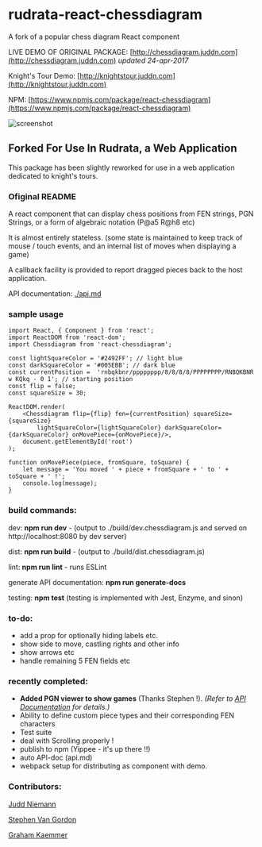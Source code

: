 # rudrata-react-chessdiagram
A fork of a popular chess diagram React component

LIVE DEMO OF ORIGINAL PACKAGE: [http://chessdiagram.juddn.com](http://chessdiagram.juddn.com) *updated 24-apr-2017*

Knight's Tour Demo: [http://knightstour.juddn.com](http://knightstour.juddn.com)

NPM: [https://www.npmjs.com/package/react-chessdiagram](https://www.npmjs.com/package/react-chessdiagram)

![screenshot](https://github.com/OulipianSummer/rudrata-react-chessdiagram/blob/master/screenshot.PNG)

## Forked For Use In Rudrata, a Web Application

This package has been slightly reworked for use in a web application dedicated to knight's tours.

### Ofiginal README
A react component that can display chess positions from FEN strings, PGN Strings, or a form of algebraic notation (P@a5 R@h8 etc)

It is almost entirely stateless. 
(some state is maintained to keep track of mouse / touch events, and an internal list of moves when displaying a game)

A callback facility is provided to report dragged pieces back to the host application.

API documentation: [./api.md](https://github.com/jniemann66/react-chessdiagram/blob/master/api.md)

### sample usage

	import React, { Component } from 'react';
	import ReactDOM from 'react-dom';	
    import Chessdiagram from 'react-chessdiagram';
	
	const lightSquareColor = '#2492FF'; // light blue
	const darkSquareColor = '#005EBB'; // dark blue
	const currentPosition =  'rnbqkbnr/pppppppp/8/8/8/8/PPPPPPPP/RNBQKBNR w KQkq - 0 1'; // starting position
	const flip = false;
	const squareSize = 30;

	ReactDOM.render(
		<Chessdiagram flip={flip} fen={currentPosition} squareSize={squareSize} 
        	lightSquareColor={lightSquareColor} darkSquareColor={darkSquareColor} onMovePiece={onMovePiece}/>,
  		document.getElementById('root')
	);

	function onMovePiece(piece, fromSquare, toSquare) {
		let message = 'You moved ' + piece + fromSquare + ' to ' + toSquare + ' !';
		console.log(message);
	}

### build commands:

dev: **npm run dev** - (output to ./build/dev.chessdiagram.js and served on http://localhost:8080 by dev server)

dist: **npm run build** - (output to ./build/dist.chessdiagram.js)

lint: **npm run lint** - runs ESLint

generate API documentation: **npm run generate-docs**

testing: **npm test** (testing is implemented with Jest, Enzyme, and sinon)

### to-do: 

- add a prop for optionally hiding labels etc.
- show side to move, castling rights and other info
- show arrows etc
- handle remaining 5 FEN fields etc


### recently completed:
- **Added PGN viewer to show games** (Thanks Stephen !). *(Refer to [API Documentation](api.md) for details.)*
- Ability to define custom piece types and their corresponding FEN characters
- Test suite
- deal with Scrolling properly !
- publish to npm (Yippee - it's up there !!)
- auto API-doc (api.md)
- webpack setup for distributing as component with demo.

### Contributors:

[Judd Niemann](https://github.com/jniemann66/react-chessdiagram/commits/master?author=jniemann66) 

[Stephen Van Gordon](https://github.com/jniemann66/react-chessdiagram/commits/master?author=svangordon)

[Graham Kaemmer](https://github.com/jniemann66/react-chessdiagram/commits/master?author=gkaemmer)


